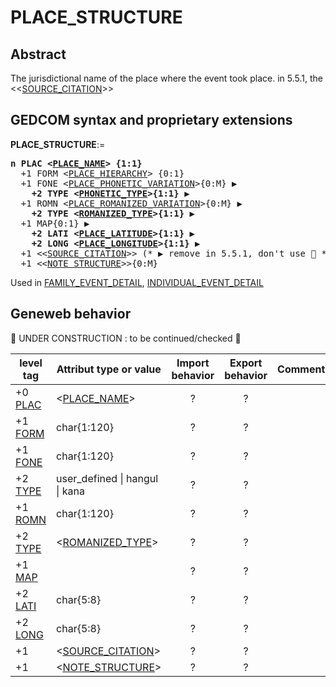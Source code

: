 ﻿<!-- licence GPL V2, cf https://github.com/TitiFix/geneweb -->
# PLACE_STRUCTURE
## Abstract
The jurisdictional name of the place where the event took place.
in 5.5.1, the &lt;&lt;<a href=Ged.SOURCE_CITATION.md>SOURCE_CITATION</a>&gt;&gt;


## GEDCOM syntax and proprietary extensions

**PLACE_STRUCTURE**:=
<pre>
<b>n PLAC &lt;<a href=Ged.PLACE_NAME.md>PLACE_NAME</a>&gt; {1:1}</b>
  +1 FORM &lt;<a href=Ged.PLACE_HIERARCHY.md>PLACE_HIERARCHY</a>&gt; {0:1}
  +1 FONE &lt;<a href=Ged.PLACE_PHONETIC_VARIATION.md>PLACE_PHONETIC_VARIATION</a>&gt;{0:M} &#x25B6;
<b>    +2 TYPE &lt;<a href=Ged.PHONETIC_TYPE.md>PHONETIC_TYPE</a>&gt;{1:1} &#x25B6;</b>
  +1 ROMN &lt;<a href=Ged.PLACE_ROMANIZED_VARIATION.md>PLACE_ROMANIZED_VARIATION</a>&gt;{0:M} &#x25B6;
<b>    +2 TYPE &lt;<a href=Ged.ROMANIZED_TYPE.md>ROMANIZED_TYPE</a>&gt;{1:1} &#x25B6;</b>
  +1 MAP{0:1} &#x25B6;
<b>    +2 LATI &lt;<a href=Ged.PLACE_LATITUDE.md>PLACE_LATITUDE</a>&gt;{1:1} &#x25B6;</b>
<b>    +2 LONG &lt;<a href=Ged.PLACE_LONGITUDE.md>PLACE_LONGITUDE</a>&gt;{1:1} &#x25B6;</b>
  +1 &lt;&lt;<a href=Ged.SOURCE_CITATION.md>SOURCE_CITATION</a>&gt;&gt; (* &#x25B6; remove in 5.5.1, don't use &#x1F6AB; *)
  +1 &lt;&lt;<a href=Ged.NOTE_STRUCTURE.md>NOTE_STRUCTURE</a>&gt;&gt;{0:M}
</pre>
Used in <a href=Ged.FAMILY_EVENT_DETAIL.md>FAMILY_EVENT_DETAIL</a>, <a href=Ged.INDIVIDUAL_EVENT_DETAIL.md>INDIVIDUAL_EVENT_DETAIL</a><br />


## Geneweb behavior


🚧 UNDER CONSTRUCTION : to be continued/checked 🚧 



level tag  | Attribut type or value | Import behavior | Export behavior  | Comment 
---------- | ------------- | :---------------: | :-----------------:| -----------
+0 <a href=Ged.GLOSSARY.md#plac>PLAC</a> | &lt;<a href=Ged.PLACE_NAME.md>PLACE_NAME</a>&gt; | ? | ? | 
+1 <a href=Ged.GLOSSARY.md#form>FORM</a> | char{1:120} | ? | ? | 
+1 <a href=Ged.GLOSSARY.md#fone>FONE</a> | char{1:120} | ? | ? | 
+2 <a href=Ged.GLOSSARY.md#type>TYPE</a> |  user_defined \| hangul \| kana | ? | ? | 
+1 <a href=Ged.GLOSSARY.md#romn>ROMN</a> | char{1:120} | ? | ? | 
+2 <a href=Ged.GLOSSARY.md#type>TYPE</a> | &lt;<a href=Ged.ROMANIZED_TYPE.md>ROMANIZED_TYPE</a>&gt; | ? | ? | 
+1 <a href=Ged.GLOSSARY.md#map>MAP</a> |  | ? | ? | 
+2 <a href=Ged.GLOSSARY.md#lati>LATI</a> | char{5:8} | ? | ? | 
+2 <a href=Ged.GLOSSARY.md#long>LONG</a> | char{5:8} | ? | ? | 
+1  | &lt;<a href=Ged.SOURCE_CITATION.md>SOURCE_CITATION</a>&gt; | ? | ? | 
+1  | &lt;<a href=Ged.NOTE_STRUCTURE.md>NOTE_STRUCTURE</a>&gt; | ? | ? | 
